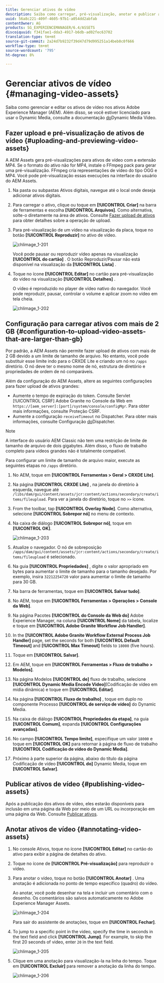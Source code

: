 ```yaml
---
title: Gerenciar ativos de vídeo
description: Saiba como carregar, pré-visualização, anotar e publicar ativos de vídeo.
uuid: 56a8c221-409f-4605-97b1-a054dd2abfab
contentOwner: AG
products: SG_EXPERIENCEMANAGER/6.4/ASSETS
discoiquuid: f341fae1-dda3-4917-b6db-ad02fec63702
translation-type: tm+mt
source-git-commit: 2a24d7b9232f39d47d79d995251a14beb0c0f666
workflow-type: tm+mt
source-wordcount: '795'
ht-degree: 8%

---
```



# Gerenciar ativos de vídeo {#managing-video-assets}

Saiba como gerenciar e editar os ativos de vídeo nos ativos Adobe Experience Manager (AEM). Além disso, se você estiver licenciado para usar o Dynamic Media, consulte a documentação [do](video.md)Dynamic Media Video.

## Fazer upload e pré-visualização de ativos de vídeo {#uploading-and-previewing-video-assets}

A AEM Assets gera pré-visualizações para ativos de vídeo com a extensão MP4. Se o formato do ativo não for MP4, instale o FFmpeg pack para gerar uma pré-visualização. FFmpeg cria representações de vídeo do tipo OGG e MP4. Você pode pré-visualização essas execuções na interface do usuário do AEM Assets.

1. Na pasta ou subpastas Ativos digitais, navegue até o local onde deseja adicionar ativos digitais.
1. Para carregar o ativo, clique ou toque em **[!UICONTROL Criar]** na barra de ferramentas e escolha **[!UICONTROL Arquivos]**. Como alternativa, solte-o diretamente na área de ativos. Consulte [Fazer upload de ativos](managing-assets-touch-ui.md#uploading-assets) para obter detalhes sobre a operação de upload.
1. Para pré-visualização de um vídeo na visualização da placa, toque no botão **[!UICONTROL Reproduzir]** no ativo de vídeo.

   ![chlimage_1-201](assets/chlimage_1-201.png)

   Você pode pausar ou reproduzir vídeo apenas na visualização **[!UICONTROL do cartão]** . O botão Reproduzir/Pausar não está disponível na visualização da **[!UICONTROL Lista]** .

1. Toque no ícone **[!UICONTROL Editar]** no cartão para pré-visualização do vídeo na visualização **[!UICONTROL Detalhes]** .

   O vídeo é reproduzido no player de vídeo nativo do navegador. Você pode reproduzir, pausar, controlar o volume e aplicar zoom no vídeo em tela cheia.

   ![chlimage_1-202](assets/chlimage_1-202.png)

## Configuração para carregar ativos com mais de 2 GB {#configuration-to-upload-video-assets-that-are-larger-than-gb}

Por padrão, a AEM Assets não permite fazer upload de ativos com mais de 2 GB devido a um limite de tamanho de arquivo. No entanto, você pode substituir esse limite indo para o CRXDE Lite e criando um nó no `/apps` diretório. O nó deve ter o mesmo nome de nó, estrutura de diretório e propriedades de ordem de nó comparáveis.

Além da configuração do AEM Assets, altere as seguintes configurações para fazer upload de ativos grandes:

* Aumente o tempo de expiração do token. Consulte Servlet [!UICONTROL CSRF] Adobe Granite no Console da Web em `https://[aem_server]:[port]/system/console/configMgr`. Para obter mais informações, consulte Proteção [](/help/sites-developing/csrf-protection.md)CSRF.
* Aumente a configuração `receiveTimeout` no Dispatcher. Para obter mais informações, consulte Configuração [do](https://docs.adobe.com/content/help/en/experience-manager-dispatcher/using/configuring/dispatcher-configuration.html#renders-options)Dispatcher.

>[!NOTE]
>
>A interface do usuário AEM Classic não tem uma restrição de limite de tamanho de arquivo de dois gigabytes. Além disso, o fluxo de trabalho completo para vídeos grandes não é totalmente compatível.

Para configurar um limite de tamanho de arquivo maior, execute as seguintes etapas no `/apps` diretório.

1. No AEM, toque em **[!UICONTROL Ferramentas > Geral > CRXDE Lite]**.
1. Na página **[!UICONTROL CRXDE Lite]** , na janela do diretório à esquerda, navegue até `/libs/dam/gui/content/assets/jcr:content/actions/secondary/create/items/fileupload`. Para ver a janela do diretório, toque no `>>` ícone.
1. From the toolbar, tap **[!UICONTROL Overlay Node]**. Como alternativa, selecione **[!UICONTROL Sobrepor nó]** no menu de contexto.
1. Na caixa de diálogo **[!UICONTROL Sobrepor nó]**, toque em **[!UICONTROL OK]**.

   ![chlimage_1-203](assets/chlimage_1-203.png)

1. Atualize o navegador. O nó de sobreposição `/apps/dam/gui/content/assets/jcr:content/actions/secondary/create/items/fileupload` é selecionado.
1. Na guia **[!UICONTROL Propriedades]** , digite o valor apropriado em bytes para aumentar o limite de tamanho para o tamanho desejado. Por exemplo, insira `32212254720` valor para aumentar o limite de tamanho para 30 GB.

1. Na barra de ferramentas, toque em **[!UICONTROL Salvar tudo]**.
1. No AEM, toque em **[!UICONTROL Ferramentas > Operações > Console da Web]**.
1. Na página Pacotes **[!UICONTROL do Console da Web do]** Adobe Experience Manager, na coluna **[!UICONTROL Nome]** da tabela, localize e toque em **[!UICONTROL Adobe Granite Workflow Job Handler]**.
1. In the **[!UICONTROL Adobe Granite Workflow External Process Job Handler]** page, set the seconds for both **[!UICONTROL Default Timeout]** and **[!UICONTROL Max Timeout]** fields to `18000` (five hours).
1. Toque em **[!UICONTROL Salvar]**.
1. Em AEM, toque em **[!UICONTROL Ferramentas > Fluxo de trabalho > Modelos]**.
1. Na página Modelos **[!UICONTROL de]** fluxo de trabalho, selecione **[!UICONTROL Dynamic Media Encode Video]**(Codificação de vídeo em mídia dinâmica) e toque em **[!UICONTROL Editar]**.
1. Na página **[!UICONTROL Fluxo de trabalho]** , toque em duplo no componente Processo **[!UICONTROL de serviço de vídeo]** do Dynamic Media.
1. Na caixa de diálogo **[!UICONTROL Propriedades da etapa]**, na guia **[!UICONTROL Comum]**, expanda **[!UICONTROL Configurações avançadas]**.
1. No campo **[!UICONTROL Tempo limite]**, especifique um valor `18000` e toque em **[!UICONTROL OK]** para retornar à página de fluxo de trabalho **[!UICONTROL Codificação de vídeo do Dynamic Media]**.
1. Próximo à parte superior da página, abaixo do título da página Codificação de vídeo **[!UICONTROL do]** Dynamic Media, toque em **[!UICONTROL Salvar]**.

## Publicar ativos de vídeo {#publishing-video-assets}

Após a publicação dos ativos de vídeo, eles estarão disponíveis para inclusão em uma página da Web por meio de um URL ou incorporação em uma página da Web. Consulte [Publicar ativos](publishing-dynamicmedia-assets.md).

## Anotar ativos de vídeo {#annotating-video-assets}

1. No console Ativos, toque no ícone **[!UICONTROL Editar]** no cartão do ativo para exibir a página de detalhes do ativo.
1. Toque no ícone de **[!UICONTROL Pré-visualização]** para reproduzir o vídeo.
1. Para anotar o vídeo, toque no botão **[!UICONTROL Anotar]** . Uma anotação é adicionada no ponto de tempo específico (quadro) do vídeo.

   Ao anotar, você pode desenhar na tela e incluir um comentário com o desenho. Os comentários são salvos automaticamente no Adobe Experience Manager Assets.

   ![chlimage_1-204](assets/chlimage_1-204.png)

   Para sair do assistente de anotações, toque em **[!UICONTROL Fechar]**.

1. To jump to a specific point in the video, specify the time in seconds in the text field and click **[!UICONTROL Jump]**. For example, to skip the first 20 seconds of video, enter `20` in the text field.

   ![chlimage_1-205](assets/chlimage_1-205.png)

1. Clique em uma anotação para visualização-la na linha do tempo. Toque em **[!UICONTROL Excluir]** para remover a anotação da linha do tempo.

   ![chlimage_1-206](assets/chlimage_1-206.png)

